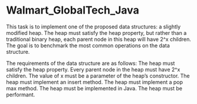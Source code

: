 # Walmart_GlobalTech_Java
This task is to implement one of the proposed data structures: a slightly modified heap. The heap must satisfy the heap property, but rather than a traditional binary heap, each parent node in this heap will have 2^x children. The goal is to benchmark the most common operations on the data structure.

The requirements of the data structure are as follows:
The heap must satisfy the heap property.
Every parent node in the heap must have 2^x children.
The value of x must be a parameter of the heap’s constructor.
The heap must implement an insert method.
The heap must implement a pop max method.
The heap must be implemented in Java.
The heap must be performant.